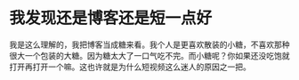 # 我发现还是博客还是短一点好

我是这么理解的，我把博客当成糖来看。我个人是更喜欢散装的小糖，不喜欢那种很大一个包装的大糖。因为糖太大了一口气吃不完。而小糖呢？你如果还没吃饱就打开再打开一个嘛。这也许就是为什么短视频这么迷人的原因之一把。